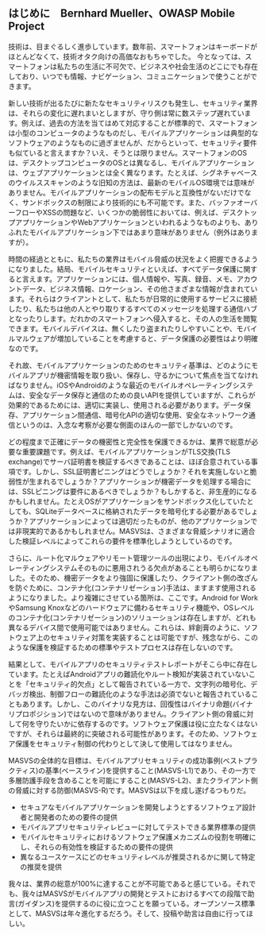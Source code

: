 ## はじめに　Bernhard Mueller、OWASP Mobile Project

技術は、目まぐるしく進歩しています。数年前、スマートフォンはキーボードがほとんどなくて、技術オタク向けの高価なおもちゃでした。 今となっては、スマートフォンは私たちの生活に不可欠で、ビジネスや社会生活のどこにでも存在しており、いつでも情報、ナビゲーション、コミュニケーションで使うことができます。

新しい技術が出るたびに新たなセキュリティリスクも発生し、セキュリティ業界は、それらの変化に遅れまいとしますが、守り側は常に数ステップ遅れています。例えば、過去の方法を当てはめて対応することが標準的で、スマートフォンは小型のコンピュータのようなものだし、モバイルアプリケーションは典型的なソフトウェアのようなものに過ぎませんが、だからといって、セキュリティ要件も似ていると言えますか？いえ、そうとは限りません。スマートフォンのOSは、デスクトップコンピュータのOSとは異なるし、モバイルアプリケーションは、ウェブアプリケーションとは全く異なります。たとえば、シグネチャベースのウイルススキャンのような旧知の方法は、最新のモバイルOS環境では意味がありません。モバイルアプリケーションの配布モデルと互換性がないだけでなく、サンドボックスの制限により技術的にも不可能です。また、バッファオーバーフローやXSSの問題など、いくつかの脆弱性においては、例えば、デスクトップアプリケーションやWebアプリケーションといわれるようなものよりも、ありふれたモバイルアプリケーション下ではあまり意味がありません（例外はありますが）。

時間の経過とともに、私たちの業界はモバイル脅威の状況をよく把握できるようになりました。結局、モバイルセキュリティといえば、すべてデータ保護に関すると言えます。アプリケーションには、個人情報や、写真、録音、メモ、アカウントデータ、ビジネス情報、ロケーション、その他さまざまな情報が含まれています。それらはクライアントとして、私たちが日常的に使用するサービスに接続したり、私たちは他の人とやり取りするすべてのメッセージを処理する通信ハブとなったりします。だれかのスマートフォンへ侵入すると、その人の生活を閲覧できます。モバイルデバイスは、無くしたり盗まれたりしやすいことや、モバイルマルウェアが増加していることを考慮すると、データ保護の必要性はより明確なのです。

それ故、モバイルアプリケーションのためのセキュリティ基準は、どのようにモバイルアプリが機密情報を取り扱い、保存し、守るかについて焦点を当てなければなりません。iOSやAndroidのような最近のモバイルオペレーティングシステムは、安全なデータ保存と通信のための良いAPIを提供していますが、これらが効果的であるためには、適切に実装し、使用される必要があります。データ保存、アプリケーション間通信、暗号化APIの適切な使用、安全なネットワーク通信というのは、入念な考察が必要な側面のほんの一部でしかないのです。

どの程度まで正確にデータの機密性と完全性を保護できるかは、業界で総意が必要な重要課題です。例えば、モバイルアプリケーションがTLS交換(TLS exchange)でサーバ証明書を検証するべきであることは、ほぼ合意されている事項です。しかし、SSL証明書ピニングはどうでしょうか？それを実施しないと脆弱性が生まれるでしょうか？アプリケーションが機密データを処理する場合には、SSLピニングは要件にあるべきでしょうか？もしかすると、非生産的になるかもしれません。たとえOSがアプリケーションをサンドボックス化していたとしても、SQLiteデータベースに格納されたデータを暗号化する必要があるでしょうか？アプリケーションによっては適切だったものが、他のアプリケーションでは非現実的であるかもしれません。MASVSは、さまざまな脅威シナリオに適合した検証レベルによってこれらの要件を標準化しようとしているのです。
 
さらに、ルート化マルウェアやリモート管理ツールの出現により、モバイルオペレーティングシステムそのものに悪用されうる欠点があることも明らかになりました。そのため、機密データをより強固に保護したり、クライアント側の改ざんを防ぐために、コンテナ化(コンテナリゼーション)手法は、ますます使用されるようになりました。より複雑にさせている箇所は、ここです。Android for WorkやSamsung Knoxなどのハードウェアに備わるセキュリティ機能や、OSレベルのコンテナ化(コンテナリゼーション)のソリューションは存在しますが、どれも異なるデバイス間で使用可能ではありません。これらは、絆創膏のように、ソフトウェア上のセキュリティ対策を実装することは可能ですが、残念ながら、このような保護を検証するための標準やテストプロセスは存在しないのです。

結果として、モバイルアプリのセキュリティテストレポートがそこら中に存在しています。たとえばAndroidアプリの難読化やルート検知が実装されていないことを「セキュリティ的欠点」として報告されている一方で、文字列の暗号化、デバッガ検出、制御フローの難読化のような手法は必須でないと報告されていることもあります。しかし、このバイナリな見方は、回復性はバイナリ命題(バイナリプロポジション)ではないので意味がありません。クライアント側の脅威に対して何を守りたいかに依存するのです。ソフトウェア保護は役に立たなくはないですが、それらは最終的に突破される可能性があります。そのため、ソフトウェア保護をセキュリティ制御の代わりとして決して使用してはなりません。

MASVSの全体的な目標は、モバイルアプリセキュリティの成功事例(ベストプラクティス)の基準(ベースライン)を提供すること(MASVS-L1)であり、その一方で多層防護手段を含めることを可能にすること(MASVS-L2)、またクライアント側の脅威に対する防御(MASVS-R)です。MASVSは以下を成し遂げるつもりだ。

- セキュアなモバイルアプリケーションを開発しようとするソフトウェア設計者と開発者のための要件の提供
- モバイルアプリセキュリティレビューに対してテストできる業界標準の提供
- モバイルセキュリティにおけるソフトウェア保護メカニズムの役割を明確にし、それらの有効性を検証するための要件の提供
- 異なるユースケースにどのセキュリティレベルが推奨されるかに関して特定の推奨を提供

我々は、業界の総意が100%に達することが不可能であると感じている。それでも、我々はMASVSがモバイルアプリの開発とテストにおけるすべての段階で助言(ガイダンス)を提供するのに役に立つことを願っている。オープンソース標準として、MASVSは年々進化するだろう。そして、投稿や助言は自由に行ってほしい。
